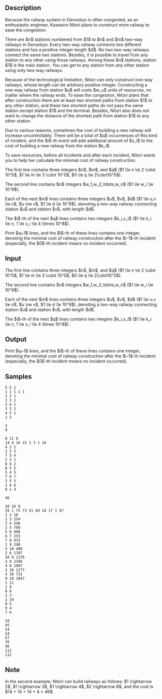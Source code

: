 ## Description

<div><p>Because the railway system in Gensokyo is often congested, as an enthusiastic engineer, Kawasiro Nitori plans to construct more railway to ease the congestion.</p><p>There are $n$ stations numbered from $1$ to $n$ and $m$ two-way railways in Gensokyo. Every two-way railway connects two different stations and has a positive integer length $d$. No two two-way railways connect the same two stations. Besides, it is possible to travel from any station to any other using those railways. Among these $n$ stations, station $1$ is the main station. You can get to any station from any other station using only two-way railways.</p><p>Because of the technological limitation, Nitori can only construct one-way railways, whose length can be arbitrary positive integer. Constructing a one-way railway from station $u$ will costs $w_u$ units of resources, no matter where the railway ends. To ease the congestion, Nitori plans that after construction there are at least two shortest paths from station $1$ to any other station, and these two shortest paths do not pass the same station except station $1$ and the terminal. Besides, Nitori also does not want to change the distance of the shortest path from station $1$ to any other station.</p><p>Due to various reasons, sometimes the cost of building a new railway will increase uncontrollably. There will be a total of $q$ occurrences of this kind of incident, and the $i$-th event will add additional amount of $x_i$ to the cost of building a new railway from the station $k_i$.</p><p>To save resources, before all incidents and after each incident, Nitori wants you to help her calculate the minimal cost of railway construction.</p></div><div class="input-specification"><p>The first line contains three integers $n$, $m$, and $q$ ($1 \le n \le 2 \cdot 10^5$, $1 \le m \le 3 \cdot 10^5$, $0 \le q \le 2\cdot10^5$).</p><p>The second line contains $n$ integers $w_1,w_2,\ldots,w_n$ ($1 \le w_i \le 10^9$).</p><p>Each of the next $m$ lines contains three integers $u$, $v$, $d$ ($1 \le u,v \le n$, $u \ne v$, $1 \le d \le 10^9$), denoting a two-way railway connecting station $u$ and station $v$, with length $d$.</p><p>The $i$-th of the next $q$ lines contains two integers $k_i,x_i$ ($1 \le k_i \le n, 1 \le x_i \le 4 \times 10^8$).</p></div><div class="output-specification"><p>Print $q+1$ lines, and the $i$-th of these lines contains one integer, denoting the minimal cost of railway construction after the $i-1$-th incident (especially, the $0$-th incident means no incident occurred).</p></div>

## Input

<p>The first line contains three integers $n$, $m$, and $q$ ($1 \le n \le 2 \cdot 10^5$, $1 \le m \le 3 \cdot 10^5$, $0 \le q \le 2\cdot10^5$).</p><p>The second line contains $n$ integers $w_1,w_2,\ldots,w_n$ ($1 \le w_i \le 10^9$).</p><p>Each of the next $m$ lines contains three integers $u$, $v$, $d$ ($1 \le u,v \le n$, $u \ne v$, $1 \le d \le 10^9$), denoting a two-way railway connecting station $u$ and station $v$, with length $d$.</p><p>The $i$-th of the next $q$ lines contains two integers $k_i,x_i$ ($1 \le k_i \le n, 1 \le x_i \le 4 \times 10^8$).</p>

## Output

<p>Print $q+1$ lines, and the $i$-th of these lines contains one integer, denoting the minimal cost of railway construction after the $i-1$-th incident (especially, the $0$-th incident means no incident occurred).</p>

## Samples

```input1
5 5 1
1 1 1 1 1
1 2 1
2 3 1
2 4 1
3 5 1
4 5 1
1 2
```

```output1
3
9
```






```input2
8 11 0
14 4 16 15 1 3 1 14
4 2 1
1 2 3
7 5 4
2 3 1
8 6 2
8 5 5
5 4 5
7 6 7
3 5 5
1 6 6
8 1 4
```

```output2
46
```






```input3
10 16 8
29 1 75 73 51 69 24 17 1 97
1 2 18
2 3 254
2 4 546
2 5 789
5 6 998
6 7 233
7 8 433
1 9 248
5 10 488
2 6 1787
10 8 1176
3 8 2199
4 8 1907
2 10 1277
4 10 731
9 10 1047
1 11
1 9
8 8
1 3
2 19
9 5
9 4
7 6
```

```output3
34
45
54
54
57
76
96
112
112
```




## Note

<p>In the second example, Nitori can build railways as follows: $1 \rightarrow 2$, $1 \rightarrow 3$, $1 \rightarrow 4$, $2 \rightarrow 8$, and the cost is $14 + 14 + 14 + 4 = 46$.</p>
